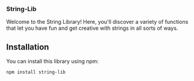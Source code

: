 ### String-Lib

Welcome to the String Library! Here, you'll discover a variety of functions that let you have fun and get creative with strings in all sorts of ways.

## Installation

You can install this library using npm:

```bash
npm install string-lib




